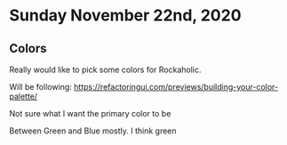 # Sunday November 22nd, 2020

## Colors

Really would like to pick some colors for Rockaholic.

Will be following: https://refactoringui.com/previews/building-your-color-palette/

Not sure what I want the primary color to be

Between Green and Blue mostly. I think green


